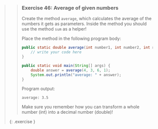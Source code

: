 >> ### Exercise 46: Average of given numbers
>> 
>> Create the method `average`, which calculates the average of the numbers it gets as parameters. Inside the method you should use the method `sum` as a helper!
>> 
>> Place the method in the following program body:
>> 
>>```java
>> public static double average(int number1, int number2, int number3, int number4) {
>>     // write your code here
>> }
>> 
>> public static void main(String[] args) {
>>     double answer = average(4, 3, 6, 1);
>>     System.out.println("average: " + answer);
>> }
>>```
>>     
>> Program output:
>>
>>```output 
>> average: 3.5
>>```
>>     
>> Make sure you remember how you can transform a whole number (int) into a decimal number (double)!
>> 
>{: .exercise }